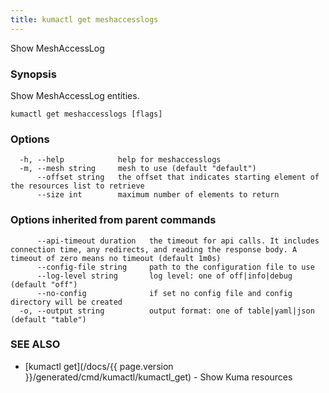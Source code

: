 ```yaml
---
title: kumactl get meshaccesslogs
---
```


Show MeshAccessLog

### Synopsis

Show MeshAccessLog entities.

```
kumactl get meshaccesslogs [flags]
```

### Options

```
  -h, --help            help for meshaccesslogs
  -m, --mesh string     mesh to use (default "default")
      --offset string   the offset that indicates starting element of the resources list to retrieve
      --size int        maximum number of elements to return
```

### Options inherited from parent commands

```
      --api-timeout duration   the timeout for api calls. It includes connection time, any redirects, and reading the response body. A timeout of zero means no timeout (default 1m0s)
      --config-file string     path to the configuration file to use
      --log-level string       log level: one of off|info|debug (default "off")
      --no-config              if set no config file and config directory will be created
  -o, --output string          output format: one of table|yaml|json (default "table")
```

### SEE ALSO

- [kumactl get](/docs/{{ page.version }}/generated/cmd/kumactl/kumactl_get) - Show Kuma resources
